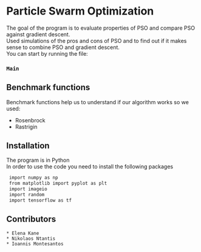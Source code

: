 # Particle Swarm Optimization

The goal of the program is to evaluate properties of PSO and compare PSO against gradient descent.<br />
Used simulations of the pros and cons of PSO and to find out if it makes sense to combine PSO and gradient descent.<br />
You can start by running the file:
### `Main`

## Benchmark functions
Benchmark functions help us to understand if our algorithm works so we used:
* Rosenbrock
* Rastrigin

## Installation
The program is in Python <br />
In order to use the code you need to install the following  packages
   ```sh
    import numpy as np
    from matplotlib import pyplot as plt
    import imageio
    import random
    import tensorflow as tf
   ```

## Contributors
    * Elena Kane
    * Nikolaos Ntantis
    * Ioannis Montesantos

